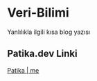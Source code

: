 # Veri-Bilimi
Yanlılıkla ilgili kısa blog yazısı
## Patika.dev Linki
[Patika | me](https://app.patika.dev/erdox)

